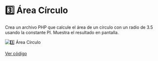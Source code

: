 # 3️⃣ Área Círculo

Crea un archivo PHP que calcule el área de un círculo con un radio de 3.5 usando la constante PI. Muestra el resultado en pantalla.

![3️⃣ Área Círculo](ruta/a/la/imagen_area_circulo.jpg)

[Ver código](https://github.com/LoganNDE/Ejercicios-PHP/tree/main/1-Ejercicios/areaCirculo/areaCirculo.php)
